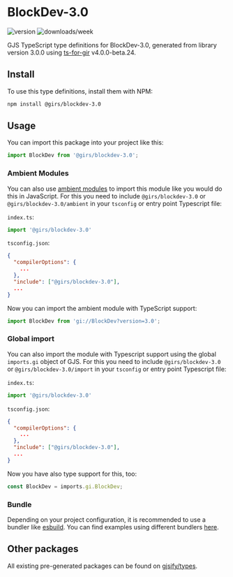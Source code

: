 
# BlockDev-3.0

![version](https://img.shields.io/npm/v/@girs/blockdev-3.0)
![downloads/week](https://img.shields.io/npm/dw/@girs/blockdev-3.0)


GJS TypeScript type definitions for BlockDev-3.0, generated from library version 3.0.0 using [ts-for-gir](https://github.com/gjsify/ts-for-gir) v4.0.0-beta.24.


## Install

To use this type definitions, install them with NPM:
```bash
npm install @girs/blockdev-3.0
```

## Usage

You can import this package into your project like this:
```ts
import BlockDev from '@girs/blockdev-3.0';
```

### Ambient Modules

You can also use [ambient modules](https://github.com/gjsify/ts-for-gir/tree/main/packages/cli#ambient-modules) to import this module like you would do this in JavaScript.
For this you need to include `@girs/blockdev-3.0` or `@girs/blockdev-3.0/ambient` in your `tsconfig` or entry point Typescript file:

`index.ts`:
```ts
import '@girs/blockdev-3.0'
```

`tsconfig.json`:
```json
{
  "compilerOptions": {
    ...
  },
  "include": ["@girs/blockdev-3.0"],
  ...
}
```

Now you can import the ambient module with TypeScript support: 

```ts
import BlockDev from 'gi://BlockDev?version=3.0';
```

### Global import

You can also import the module with Typescript support using the global `imports.gi` object of GJS.
For this you need to include `@girs/blockdev-3.0` or `@girs/blockdev-3.0/import` in your `tsconfig` or entry point Typescript file:

`index.ts`:
```ts
import '@girs/blockdev-3.0'
```

`tsconfig.json`:
```json
{
  "compilerOptions": {
    ...
  },
  "include": ["@girs/blockdev-3.0"],
  ...
}
```

Now you have also type support for this, too:

```ts
const BlockDev = imports.gi.BlockDev;
```

### Bundle

Depending on your project configuration, it is recommended to use a bundler like [esbuild](https://esbuild.github.io/). You can find examples using different bundlers [here](https://github.com/gjsify/ts-for-gir/tree/main/examples).

## Other packages

All existing pre-generated packages can be found on [gjsify/types](https://github.com/gjsify/types).

